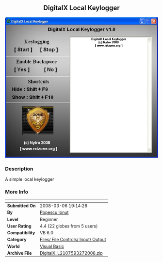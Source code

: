 ﻿<div align="center">

## DigitalX Local Keylogger

<img src="PIC20083271410225670.JPG">
</div>

### Description

A simple local keylogger
 
### More Info
 


<span>             |<span>
---                |---
**Submitted On**   |2008-03-06 19:14:28
**By**             |[Popescu Ionut](https://github.com/Planet-Source-Code/PSCIndex/blob/master/ByAuthor/popescu-ionut.md)
**Level**          |Beginner
**User Rating**    |4.4 (22 globes from 5 users)
**Compatibility**  |VB 6\.0
**Category**       |[Files/ File Controls/ Input/ Output](https://github.com/Planet-Source-Code/PSCIndex/blob/master/ByCategory/files-file-controls-input-output__1-3.md)
**World**          |[Visual Basic](https://github.com/Planet-Source-Code/PSCIndex/blob/master/ByWorld/visual-basic.md)
**Archive File**   |[DigitalX\_L2107593272008\.zip](https://github.com/Planet-Source-Code/popescu-ionut-digitalx-local-keylogger__1-70335/archive/master.zip)








